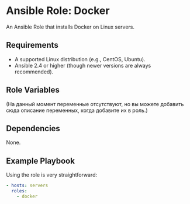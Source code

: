 # Ansible Role: Docker

An Ansible Role that installs Docker on Linux servers.

## Requirements

- A supported Linux distribution (e.g., CentOS, Ubuntu).
- Ansible 2.4 or higher (though newer versions are always recommended).

## Role Variables

(На данный момент переменные отсутствуют, но вы можете добавить сюда описание переменных, когда добавите их в роль.)

## Dependencies

None.

## Example Playbook

Using the role is very straightforward:

```yaml
- hosts: servers
  roles:
    - docker
